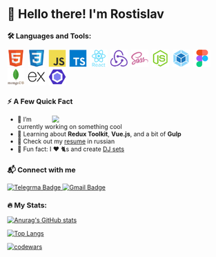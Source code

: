 # 👋 Hello there! I'm Rostislav

### 🛠️ Languages and Tools:

<div>
  <img src="https://github.com/devicons/devicon/blob/master/icons/html5/html5-original.svg" title="HTML5" alt="HTML" width="40" height="40"/>&nbsp;
  <img src="https://github.com/devicons/devicon/blob/master/icons/css3/css3-original.svg" title="CSS3" alt="CSS" width="40" height="40"/>&nbsp;
  <img src="https://github.com/devicons/devicon/blob/master/icons/javascript/javascript-original.svg" title="JavaScript" alt="JavaScript" width="40" height="40"/>&nbsp; 
  <img src="https://github.com/devicons/devicon/blob/master/icons/typescript/typescript-original.svg" title="TypeScript" alt="TypeScript" width="40" height="40"/>&nbsp; 
  <img src="https://github.com/devicons/devicon/blob/master/icons/react/react-original-wordmark.svg" title="React" alt="React" width="40" height="40"/>&nbsp;
  <img src="https://github.com/devicons/devicon/blob/master/icons/redux/redux-original.svg" title="Redux" alt="Redux" width="40" height="40"/>&nbsp;
  <img src="https://github.com/devicons/devicon/blob/master/icons/sass/sass-original.svg" title="Sass" alt="Sass" width="40" height="40"/>&nbsp;
  <img src="https://github.com/devicons/devicon/blob/master/icons/nodejs/nodejs-original.svg" title="Nodejs" alt="Nodejs" width="40" height="40"/>&nbsp;
  <img src="https://github.com/devicons/devicon/blob/master/icons/webpack/webpack-original.svg" title="Webpack" alt="Webpack" width="40" height="40"/>&nbsp;
  <img src="https://github.com/devicons/devicon/blob/master/icons/figma/figma-original.svg" title="Figma" alt="Figma" width="40" height="40"/>&nbsp;
  <img src="https://github.com/devicons/devicon/blob/master/icons/mongodb/mongodb-original-wordmark.svg" title="Mongodb" alt="Mongodb" width="40" height="40"/>&nbsp;
  <img src="https://github.com/devicons/devicon/blob/master/icons/express/express-original.svg" title="Express" alt="Express" width="40" height="40"/>&nbsp;
  <img src="https://github.com/devicons/devicon/blob/master/icons/eslint/eslint-original.svg" title="ESLint" alt="ESLint" width="40" height="40"/>&nbsp;
</div>

### ⚡️ A Few Quick Fact

<div>
<img align="right" width="400px" src="https://media.giphy.com/media/ZVik7pBtu9dNS/giphy.gif" />
<ul>
  <li>💪 I’m currently working on something cool</li>
  <li>🧐 Learning about <strong>Redux Toolkit</strong>, <strong>Vue.js</strong>, and a bit of <strong>Gulp</strong></li>
  <li>📙 Check out my <a href="https://drive.google.com/file/d/1Hk_HVscXTZDk1UTRhwLTNXno2ZOCMZWs/edit">resume</a> in russian</li>
  <li>🎉 Fun fact: I ❤️ 🐈s and create <a href="https://soundcloud.com/djkapturiansky">DJ sets</a></li>
</ul>
</div>


### 📬 Connect with me

<div id="badges">
  <a href="https://t.me/rastereo">
    <img src="https://img.shields.io/badge/Telegram-blue?style=for-the-badge&logo=Telegram&logoColor=white" alt="Telegrma Badge"/>
  </a>
  <a href="mailto:rostislav.kaptur@gmail.com">
    <img src="https://img.shields.io/badge/gmail-D14836?style=for-the-badge&logo=gmail&logoColor=white" alt="Gmail Badge"/>
  </a>
</div>

### 🔥 My Stats:

[![Anurag's GitHub stats](https://github-readme-stats.vercel.app/api?username=rastereo)](https://github.com/anuraghazra/github-readme-stats)

[![Top Langs](https://github-readme-stats.vercel.app/api/top-langs/?username=rastereo&layout=compact)](https://github.com/anuraghazra/github-readme-stats)

[![codewars](https://www.codewars.com/users/rastereo/badges/large)](https://www.codewars.com/users/rastereo)

